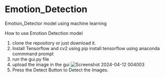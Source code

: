 # Emotion_Detection
Emotion_Detector model using machine learning 

How to use Emotion Detection model 

1. clone the repository or just download it.
2. Install Tensorflow and cv2 using pip install tensorflow using anaconda commmand prompt
3. run the gui.py file
4. upload the image in the gui
![Screenshot 2024-04-12 004003](https://github.com/Dasuional/Emotion_Detection/assets/103253038/f033d9bf-38b3-434e-bbb6-5c3aa2ac50d1)
5. Press the Detect Button to Detect the Images.
